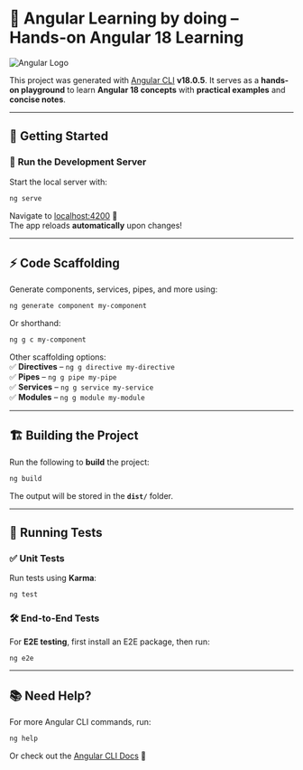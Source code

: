 # 🚀 **Angular Learning by doing** – Hands-on Angular 18 Learning  

![Angular Logo](https://angular.io/assets/images/logos/angular/angular.svg)  

This project was generated with [Angular CLI](https://github.com/angular/angular-cli) **v18.0.5**. It serves as a **hands-on playground** to learn **Angular 18 concepts** with **practical examples** and **concise notes**.  

---

## 📌 **Getting Started**  

### 🎯 **Run the Development Server**  
Start the local server with:  
```bash
ng serve
```  
Navigate to [localhost:4200](http://localhost:4200/) 🚀  
The app reloads **automatically** upon changes!  

---

## ⚡ **Code Scaffolding**  

Generate components, services, pipes, and more using:  
```bash
ng generate component my-component
```  
Or shorthand:  
```bash
ng g c my-component
```  
Other scaffolding options:  
✅ **Directives** – `ng g directive my-directive`  
✅ **Pipes** – `ng g pipe my-pipe`  
✅ **Services** – `ng g service my-service`  
✅ **Modules** – `ng g module my-module`  

---

## 🏗 **Building the Project**  

Run the following to **build** the project:  
```bash
ng build
```  
The output will be stored in the **`dist/`** folder.  

---

## 🧪 **Running Tests**  

### ✅ **Unit Tests**  
Run tests using **Karma**:  
```bash
ng test
```  

### 🛠 **End-to-End Tests**  
For **E2E testing**, first install an E2E package, then run:  
```bash
ng e2e
```  

---

## 📚 **Need Help?**  

For more Angular CLI commands, run:  
```bash
ng help
```  
Or check out the [Angular CLI Docs](https://angular.dev/tools/cli) 📖  

